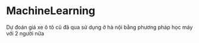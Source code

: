# MachineLearning
Dự đoán giá xe ô tô cũ  đã qua sử dụng ở hà nội bằng phương pháp học máy với 2 người nữa

